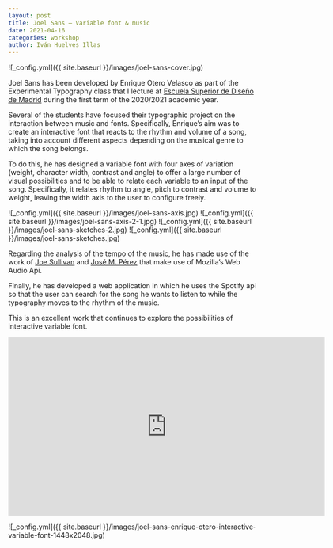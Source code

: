 ```yaml
---
layout: post
title: Joel Sans – Variable font & music
date: 2021-04-16
categories: workshop
author: Iván Huelves Illas
---
```

![_config.yml]({{ site.baseurl }}/images/joel-sans-cover.jpg)

Joel Sans has been developed by Enrique Otero Velasco as part of the Experimental Typography class that I lecture at [Escuela Superior de Diseño de Madrid](https://esdmadrid.es/) during the first term of the 2020/2021 academic year.

Several of the students have focused their typographic project on the interaction between music and fonts. Specifically, Enrique’s aim was to create an interactive font that reacts to the rhythm and volume of a song, taking into account different aspects depending on the musical genre to which the song belongs.

To do this, he has designed a variable font with four axes of variation (weight, character width, contrast and angle) to offer a large number of visual possibilities and to be able to relate each variable to an input of the song. Specifically, it relates rhythm to angle, pitch to contrast and volume to weight, leaving the width axis to the user to configure freely.

![_config.yml]({{ site.baseurl }}/images/joel-sans-axis.jpg)
![_config.yml]({{ site.baseurl }}/images/joel-sans-axis-2-1.jpg)
![_config.yml]({{ site.baseurl }}/images/joel-sans-sketches-2.jpg)
![_config.yml]({{ site.baseurl }}/images/joel-sans-sketches.jpg)

Regarding the analysis of the tempo of the music, he has made use of the work of [Joe Sullivan](http://joesul.li/van/beat-detection-using-web-audio/) and [José M. Pérez](https://jmperezperez.com/blog/bpm-detection-javascript/) that make use of Mozilla’s Web Audio Api.

Finally, he has developed a web application in which he uses the Spotify api so that the user can search for the song he wants to listen to while the typography moves to the rhythm of the music.

This is an excellent work that continues to explore the possibilities of interactive variable font.
<iframe src="https://player.vimeo.com/video/505686873?h=3d24a01a8c" width="640" height="360" frameborder="0" allow="autoplay; fullscreen; picture-in-picture" allowfullscreen></iframe>

![_config.yml]({{ site.baseurl }}/images/joel-sans-enrique-otero-interactive-variable-font-1448x2048.jpg)
